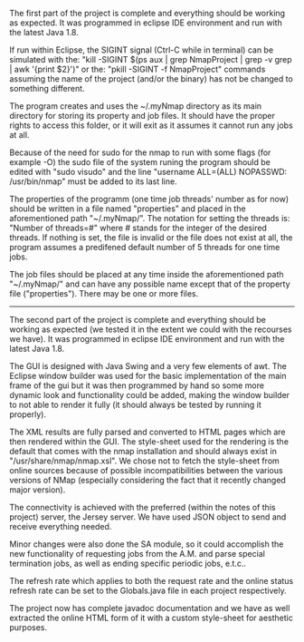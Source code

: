 The first part of the project is complete and everything should be working as 
expected. 
It was programmed in eclipse IDE environment and run with the latest Java 1.8.

If run within Eclipse, the SIGINT signal (Ctrl-C while in terminal) can be 
simulated with the:
"kill -SIGINT $(ps aux | grep NmapProject | grep -v grep | awk '{print $2}')"
or the:
"pkill -SIGINT -f NmapProject"
commands assuming the name of the project (and/or the binary) has not be changed
to something different. 

The program creates and uses the ~/.myNmap directory as its main directory for 
storing its property and job files. It should have the proper rights to access 
this folder, or it will exit as it assumes it cannot run any jobs at all.

Because of the need for sudo for the nmap to run with some flags 
(for example -O) the sudo file of the system runing the program should be edited
with "sudo visudo" and the line "username ALL=(ALL) NOPASSWD: /usr/bin/nmap" 
must be added to its last line.

The properties of the programm (one time job threads' number as for now) should 
be written in a file named "properties" and placed in the aforementioned path 
"~/.myNmap/". The notation for setting the threads is:
"Number of threads=#"
where # stands for the integer of the desired threads. If nothing is set, the 
file is invalid or the file does not exist at all, the program assumes a 
predifened default number of 5 threads for one time jobs.

The job files should be placed at any time inside the aforementioned path 
"~/.myNmap/" and can have any possible name except that of the property file
("properties"). There may be one or more files.

________________________________________________________________________________

The second part of the project is complete and everything should be working as 
expected (we tested it in the extent we could with the recourses we have). 
It was programmed in eclipse IDE environment and run with the latest Java 1.8.

The GUI is designed with Java Swing and a very few elements of awt. The Eclipse 
window builder was used for the basic implementation of the main frame of the 
gui but it was then programmed by hand so some more dynamic look and 
functionality could be added, making the window builder to not able to render
it fully (it should always be tested by running it properly). 

The XML results are fully parsed and converted to HTML pages which are then 
rendered within the GUI. The style-sheet used for the rendering is the default 
that comes with the nmap installation and should always exist in 
"/usr/share/nmap/nmap.xsl". We chose not to fetch the style-sheet from online 
sources because of possible incompatibilities between the various versions of 
NMap (especially considering the fact that it recently changed major version). 

The connectivity is achieved with the preferred (within the notes of this 
project) server, the Jersey server. We have used JSON object to send and receive 
everything needed. 

Minor changes were also done the SA module, so it could accomplish the new 
functionality of requesting jobs from the A.M. and parse special termination 
jobs, as well as ending specific periodic jobs, e.t.c..

The refresh rate which applies to both the request rate and the online status
refresh rate can be set to the Globals.java file in each project respectively. 

The project now has complete javadoc documentation and we have as well extracted
the online HTML form of it with a custom style-sheet for aesthetic purposes.
